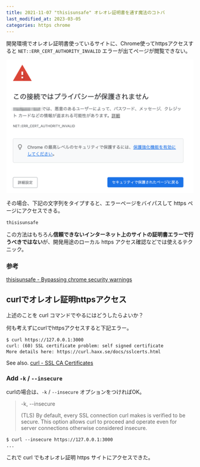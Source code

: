 ```yaml
---
title: 2021-11-07 "thisisunsafe" オレオレ証明書を通す魔法のコトバ
last_modified_at: 2023-03-05
categories: https chrome
---
```


開発環境でオレオレ証明書使っているサイトに、Chrome使ってhttpsアクセスすると `NET::ERR_CERT_AUTHORITY_INVALID` エラーが出てページが閲覧できない。

![Chrome ERR_CERT_AUTHORITY_INVALID](/images/chrome-error.png)

その場合、下記の文字列をタイプすると、エラーページをバイパスして https ページにアクセスできる。

```
thisisunsafe
```

この方法はもちろん**信頼できないインターネット上のサイトの証明書エラーで行うべきではない**が、開発用途のローカル https アクセス確認などでは使えるテクニック。

### 参考

[thisisunsafe - Bypassing chrome security warnings](https://cybercafe.dev/thisisunsafe-bypassing-chrome-security-warnings/)

## curlでオレオレ証明httpsアクセス

上述のことを curl コマンドでやるにはどうしたらよいか？

何も考えずにcurlでhttpsアクセスすると下記エラー。

```console
$ curl https://127.0.0.1:3000
curl: (60) SSL certificate problem: self signed certificate
More details here: https://curl.haxx.se/docs/sslcerts.html
```

See also. [curl - SSL CA Certificates](https://curl.se/docs/sslcerts.html)

### Add `-k` / `--insecure`

curlの場合は、`-k` / `--insecure` オプションをつければOK。

> -k, --insecure
>
>  (TLS)  By default, every SSL connection curl makes is verified to be secure.
>  This option allows curl to proceed and operate even for  server  connections
>  otherwise considered insecure.

```console
$ curl --insecure https://127.0.0.1:3000
...
```

これで curl でもオレオレ証明 https サイトにアクセスできた。
